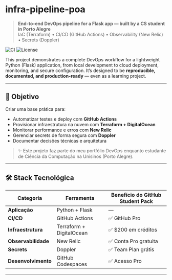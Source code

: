# infra-pipeline-poa

> **End-to-end DevOps pipeline for a Flask app — built by a CS student in Porto Alegre**  
> IaC (Terraform) • CI/CD (GitHub Actions) • Observability (New Relic) • Secrets (Doppler)

![CI](https://github.com/lunalith/infra-pipeline-poa/actions/workflows/ci.yml/badge.svg)
![License](https://img.shields.io/badge/license-MIT-pink)

This project demonstrates a complete DevOps workflow for a lightweight Python (Flask) application, from local development to cloud deployment, monitoring, and secure configuration. It’s designed to be **reproducible, documented, and production-ready** — even as a learning project.

---

## 🎯 Objetivo

Criar uma base prática para:
- Automatizar testes e deploy com **GitHub Actions**
- Provisionar infraestrutura na nuvem com **Terraform + DigitalOcean**
- Monitorar performance e erros com **New Relic**
- Gerenciar secrets de forma segura com **Doppler**
- Documentar decisões técnicas e arquitetura

> ✨ Este projeto faz parte do meu portfólio DevOps enquanto estudante de Ciência da Computação na Unisinos (Porto Alegre).

---

## 🛠️ Stack Tecnológica

| Categoria          | Ferramenta                     | Benefício do GitHub Student Pack |
|--------------------|-------------------------------|----------------------------------|
| **Aplicação**      | Python + Flask                | —                                |
| **CI/CD**          | GitHub Actions                | ✅ GitHub Pro                    |
| **Infraestrutura** | Terraform + DigitalOcean      | ✅ $200 em créditos               |
| **Observabilidade**| New Relic                     | ✅ Conta Pro gratuita             |
| **Secrets**        | Doppler                       | ✅ Team Plan grátis               |
| **Desenvolvimento**| GitHub Codespaces | ✅ Acesso Pro                     |

---
